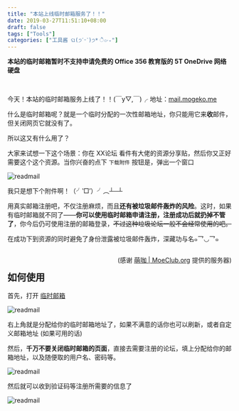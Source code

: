 ```yaml
---
title: "本站上线临时邮箱服务了！！"
date: 2019-03-27T11:51:10+08:00
draft: false
tags: ["Tools"]
categories: ["工具酱 ଘ(੭ˊᵕˋ)੭* ੈ✩‧₊"]
---
```


<!--
![](https://mogeko.github.io/blog-images/r/047/)
{{< spoiler >}}{{< /spoiler >}}
&emsp;&emsp;
 -->

**本站的临时邮箱暂时不支持申请免费的 Office 356 教育版的 5T OneDrive 网络硬盘**

<br>

今天！本站的临时邮箱服务上线了！！(￣y▽,￣)╭ 地址：[mail.mogeko.me](http://mail.mogeko.me)

什么是临时邮箱呢？就是一个临时分配的一次性邮箱地址，你只能用它来**收**邮件，但关闭网页它就没有了。

所以这又有什么用了？

大家来试想一下这个场景：你在 XX论坛 看件有大佬的资源分享贴，然后你又正好需要这个这个资源。当你兴奋的点下 `下载附件` 按钮是，弹出一个窗口

![readmail](https://mogeko.github.io/blog-images/r/047/readmail_0.png)

我只是想下个附件啊！（╯‵□′）╯︵┴─┴

用真实邮箱注册吧，不仅注册麻烦，而且**还有被垃圾邮件轰炸的风险**。这时，如果有临时邮箱就不同了——**你可以使用临时邮箱申请注册，注册成功后就扔掉不管了**，你今后仍可使用注册的邮箱登录，~~不过这种垃圾论坛一般不会经常使用的吧。~~

在成功下到资源的同时避免了身份泄露被垃圾邮件轰炸，深藏功与名๑乛◡乛๑

<p style="float: right;">(感谢 <a href="https://moeclub.org">萌咖 | MoeClub.org</a> 提供的服务器)</p>

<br>

## 如何使用

首先，打开 [临时邮箱](http://mail.mogeko.me)

![readmail](https://mogeko.github.io/blog-images/r/047/readmail_1.png)

右上角就是分配给你的临时邮箱地址了，如果不满意的话你也可以刷新，或者自定义邮箱地址 (如果可用的话)

然后，**千万不要关闭临时邮箱的页面**，直接去需要注册的论坛，填上分配给你的邮箱地址，以及随便取的用户名、密码等。

![readmail](https://mogeko.github.io/blog-images/r/047/readmail_2.png)

然后就可以收到验证码等注册所需要的信息了

![readmail](https://mogeko.github.io/blog-images/r/047/readmail_3.png)

